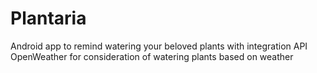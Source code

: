 # Plantaria

Android app to remind watering your beloved plants with integration API OpenWeather for consideration of watering plants based on weather
